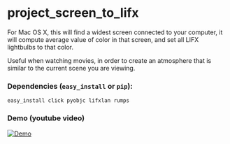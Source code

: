 # project_screen_to_lifx

For Mac OS X, this will find a widest screen connected to your computer, it will compute average value of color in that screen, and set all LIFX lightbulbs to that color.

Useful when watching movies, in order to create an atmosphere that is similar to the current scene you are viewing.

### Dependencies (`easy_install` or `pip`):

    easy_install click pyobjc lifxlan rumps

### Demo (youtube video)

[![Demo](https://img.youtube.com/vi/4cKENIZKDPQ/0.jpg)](https://www.youtube.com/watch?v=4cKENIZKDPQ)
